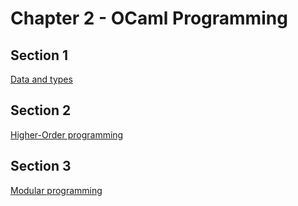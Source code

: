 # Chapter 2 - OCaml Programming

## Section 1
[Data and types](data_types.md)


## Section 2
[Higher-Order programming](higher_order.md)


## Section 3
[Modular programming](modular.md)

